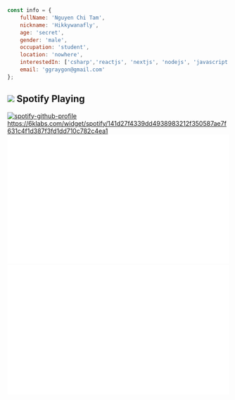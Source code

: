 
```javascript
const info = {
	fullName: 'Nguyen Chi Tam',
	nickname: 'Hikkywanafly',
	age: 'secret',
	gender: 'male',
	occupation: 'student',
	location: 'nowhere',
	interestedIn: ['csharp','reactjs', 'nextjs', 'nodejs', 'javascript', 'typescript', 'nestjs'],
	email: 'ggraygon@gmail.com'
};
```

## <img src="https://media.giphy.com/media/mGcNjsfWAjY5AEZNw6/giphy.gif" width="50"> **Spotify Playing**
[![spotify-github-profile](https://spotify-github-profile.vercel.app/api/view?uid=iv6cijl1o8ojeu119tjll77ne&cover_image=true&theme=natemoo-re&show_offline=false&bar_color=49e53e&bar_color_cover=false)](https://github.com/kittinan/spotify-github-profile)
https://6klabs.com/widget/spotify/141d27f4339dd4938983212f350587ae7f631c4f1d387f3fd1dd710c782c4ea1
![status](https://github.com/hikkywannafly/github-stats/blob/master/generated/overview.svg#gh-dark-mode-only)
![languages-all](https://github.com/hikkywannafly/github-stats/blob/master/generated/languages.svg#gh-dark-mode-only)
<!-- ![stats](https://github-readme-stats.vercel.app/api?username=hikkywannafly&show_icons=true&theme=highcontrast&hide_border=true) -->
<!-- ![languages](https://github-readme-stats.vercel.app/api/top-langs/?username=hikkywannafly&layout=compact&theme=highcontrast&hide_border=true) -->
<!-- ![top](https://github-profile-summary-cards.vercel.app/api/cards/profile-details?username=hikkywannafly&theme=radical) -->
<!-- ![rank](https://github-readme-streak-stats.herokuapp.com/?user=hikkywannafly&theme=yellowdark&hide_border=true)
![activity](https://activity-graph.herokuapp.com/graph?username=hikkywannafly&bg_color=000000&color=D9D9D9&line=FCFF00&point=FFFFFF&hide_border=true) -->
<!-- ![trophy](https://github-profile-trophy.vercel.app/?username=hikkywannafly&row=2&column=3&theme=dark_lover) -->

 

